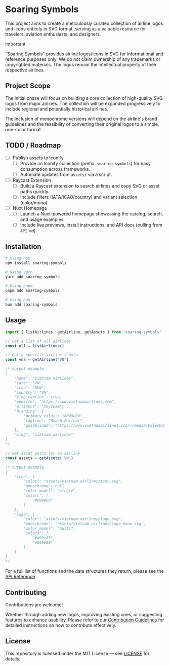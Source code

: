 # Soaring Symbols

This project aims to create a meticulously curated collection of airline logos and icons entirely in SVG format, serving as a valuable resource for travelers, aviation enthusiasts, and designers.

> [!IMPORTANT]
> "Soaring Symbols" provides airline logos/icons in SVG for informational and reference purposes only. We do not claim ownership of any trademarks or copyrighted materials. The logos remain the intellectual property of their respective airlines.

## Project Scope

The initial phase will focus on building a core collection of high-quality SVG logos from major airlines. The collection will be expanded progressively to include regional and potentially historical airlines.

The inclusion of monochrome versions will depend on the airline's brand guidelines and the feasibility of converting their original logos to a simple, one-color format.

## TODO / Roadmap

- [ ] Publish assets to Iconify
  - [ ] Provide an Iconify collection (prefix: `soaring-symbols`) for easy consumption across frameworks.
  - [ ] Automate updates from `assets/` via a script.

- [ ] Raycast Extension
  - [ ] Build a Raycast extension to search airlines and copy SVG or asset paths quickly.
  - [ ] Include filters (IATA/ICAO/country) and variant selection (color/mono).

- [ ] Nuxt Homepage
  - [ ] Launch a Nuxt-powered homepage showcasing the catalog, search, and usage examples.
  - [ ] Include live previews, install instructions, and API docs (pulling from `API.md`).

## Installation

```bash
# Using npm
npm install soaring-symbols

# Using yarn
yarn add soaring-symbols

# Using pnpm
pnpm add soaring-symbols

# Using bun
bun add soaring-symbols
```

## Usage

```js
import { listAirlines, getAirline, getAssets } from 'soaring-symbols'

// Get a list of all airlines
const all = listAirlines()

// Get a specific airline's data
const vna = getAirline('VN') 

/* output example
{
    "name": "Vietnam Airlines",
    "iata": "VN",
    "icao": "HVN",
    "country": "VN",
    "flag_carrier": true,
    "website": "https://www.vietnamairlines.com",
    "alliance": "SkyTeam",
    "branding": {
        "primary_color": "#d99e09",
        "tagline": "Reach Further",
        "guidelines": "https://www.vietnamairlines.com/~/media/FilesDownload/AboutUs/Corporate-Identity/GSM-2017-Web1.pdf"
    },
    "slug": "vietnam-airlines"
}
*/

// Get asset paths for an airline
const assets = getAssets('VN')

/* output example
{
    "icon": {
        "color": "assets/vietnam-airlines/icon.svg",
        "monochrome": null,
        "color_model": "single",
        "colors": [
            "#d99e09"
        ]
    },
    "logo": {
        "color": "assets/vietnam-airlines/logo.svg",
        "monochrome": "assets/vietnam-airlines/logo-mono.svg",
        "color_model": "multi",
        "colors": [
            "#d99e09",
            "#005e80"
        ]
    }
}
*/
```

For a full list of functions and the data structures they return, please see the [API Reference](./API.md).

## Contributing

Contributions are welcome!

Whether through adding new logos, improving existing ones, or suggesting features to enhance usability. Please refer to our [Contribution Guidelines](https://github.com/anhthang/soaring-symbols/blob/main/CONTRIBUTING.md) for detailed instructions on how to contribute effectively.

## License

This repository is licensed under the MIT License — see [LICENSE](./LICENSE) for details.
